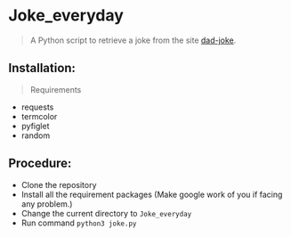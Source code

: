 # Joke_everyday
> A Python script to retrieve a joke from the site [dad-joke](https://icanhazdadjoke.com/).

## Installation:
> Requirements
- requests
- termcolor
- pyfiglet
- random

## Procedure:
- Clone the repository
- Install all the requirement packages (Make google work of you if facing any problem.)
- Change the current directory to `Joke_everyday`
- Run command `python3 joke.py`

